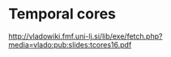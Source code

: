 # Temporal cores

http://vladowiki.fmf.uni-lj.si/lib/exe/fetch.php?media=vlado:pub:slides:tcores16.pdf

